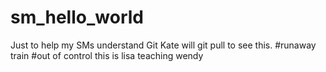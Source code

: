 # sm_hello_world
Just to help my SMs understand Git
Kate will git pull to see this.
#runaway train #out of control 
this is lisa teaching wendy
